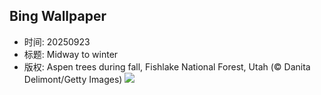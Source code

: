 ## Bing Wallpaper
- 时间: 20250923
- 标题: Midway to winter
- 版权: Aspen trees during fall, Fishlake National Forest, Utah (© Danita Delimont/Getty Images)
![](https://cn.bing.com/th?id=OHR.AspenEquinox_EN-US8237887036_UHD.jpg&rf=LaDigue_UHD.jpg&pid=hp&w=3840&h=2160&rs=1&c=4)
